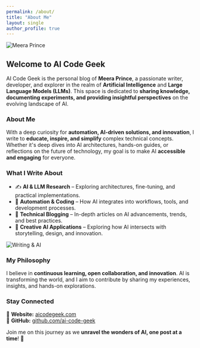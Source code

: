 ```yaml
---
permalink: /about/
title: "About Me"
layout: single
author_profile: true
---
```


![Meera Prince](https://your-image-link.com)

## Welcome to AI Code Geek

AI Code Geek is the personal blog of **Meera Prince**, a passionate writer, developer, and explorer in the realm of **Artificial Intelligence** and **Large Language Models (LLMs)**. This space is dedicated to **sharing knowledge, documenting experiments, and providing insightful perspectives** on the evolving landscape of AI.

### About Me

With a deep curiosity for **automation, AI-driven solutions, and innovation**, I write to **educate, inspire, and simplify** complex technical concepts. Whether it's deep dives into AI architectures, hands-on guides, or reflections on the future of technology, my goal is to make AI **accessible and engaging** for everyone.

### What I Write About

- ✍️ **AI & LLM Research** – Exploring architectures, fine-tuning, and practical implementations.
- 🚀 **Automation & Coding** – How AI integrates into workflows, tools, and development processes.
- 📖 **Technical Blogging** – In-depth articles on AI advancements, trends, and best practices.
- 🎨 **Creative AI Applications** – Exploring how AI intersects with storytelling, design, and innovation.

![Writing & AI](https://another-image-link.com)

### My Philosophy

I believe in **continuous learning, open collaboration, and innovation**. AI is transforming the world, and I aim to contribute by sharing my experiences, insights, and hands-on explorations.

### Stay Connected

📌 **Website:** [aicodegeek.com](https://aicodegeek.com)  
📌 **GitHub:** [github.com/ai-code-geek](https://github.com/ai-code-geek)

Join me on this journey as we **unravel the wonders of AI, one post at a time**! 🚀


